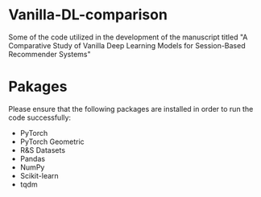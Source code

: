 # Vanilla-DL-comparison
Some of the code utilized in the development of the manuscript titled "A Comparative Study of Vanilla Deep Learning Models for Session-Based Recommender Systems"
# Pakages
Please ensure that the following packages are installed in order to run the code successfully:
- PyTorch
- PyTorch Geometric
- R&S Datasets
- Pandas
- NumPy
- Scikit-learn
- tqdm
